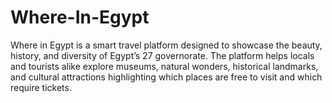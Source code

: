 # Where-In-Egypt
Where in Egypt is a smart travel platform designed to showcase the beauty, history, and diversity of Egypt’s 27 governorate. The platform helps locals and tourists alike explore museums, natural wonders, historical landmarks, and cultural attractions highlighting which places are free to visit and which require tickets.

